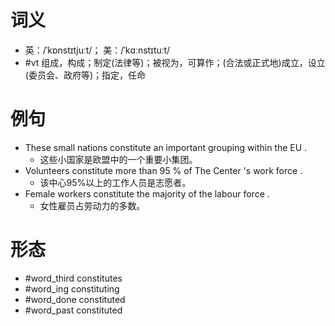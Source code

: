 # 词义
- 英：/ˈkɒnstɪtjuːt/； 美：/ˈkɑːnstɪtuːt/
- #vt 组成，构成；制定(法律等)；被视为，可算作；(合法或正式地)成立，设立(委员会、政府等)；指定，任命
# 例句
- These small nations constitute an important grouping within the EU .
	- 这些小国家是欧盟中的一个重要小集团。
- Volunteers constitute more than 95 % of The Center 's work force .
	- 该中心95%以上的工作人员是志愿者。
- Female workers constitute the majority of the labour force .
	- 女性雇员占劳动力的多数。
# 形态
- #word_third constitutes
- #word_ing constituting
- #word_done constituted
- #word_past constituted
